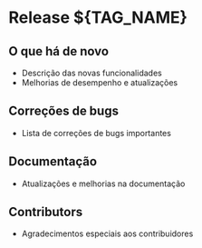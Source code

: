 # Release ${TAG_NAME}

## O que há de novo

- Descrição das novas funcionalidades
- Melhorias de desempenho e atualizações

## Correções de bugs

- Lista de correções de bugs importantes

## Documentação

- Atualizações e melhorias na documentação

## Contributors

- Agradecimentos especiais aos contribuidores
